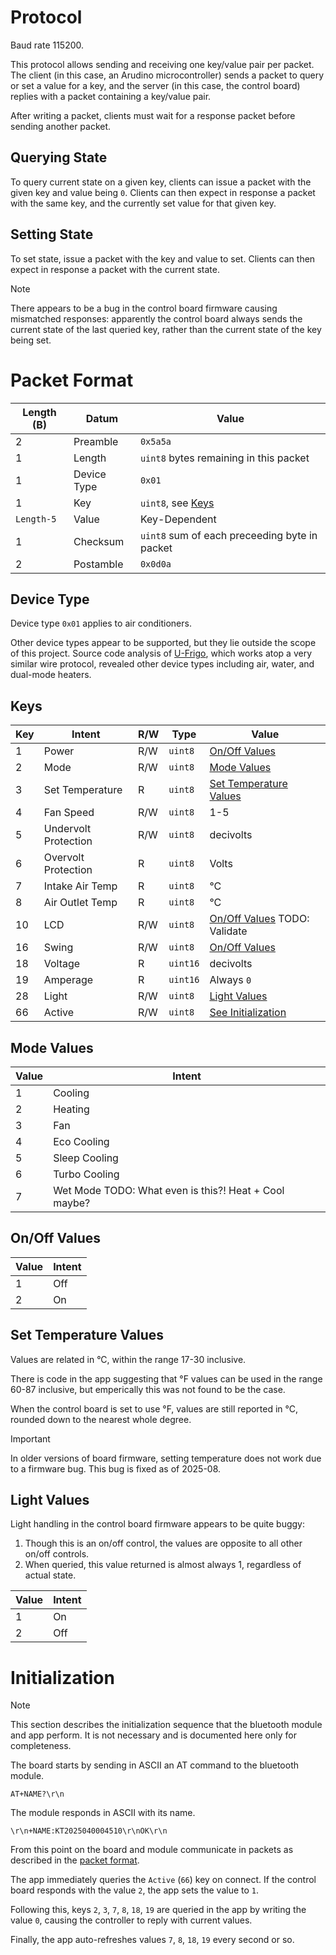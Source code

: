 # Protocol

Baud rate 115200.

This protocol allows sending and receiving one key/value pair per packet. The client (in this case, an Arudino microcontroller) sends a packet to query or set a value for a key, and the server (in this case, the control board) replies with a packet containing a key/value pair.

After writing a packet, clients must wait for a response packet before sending another packet.

## Querying State

To query current state on a given key, clients can issue a packet with the given key and value being `0`. Clients can then expect in response a packet with the same key, and the currently set value for that given key.

## Setting State

To set state, issue a packet with the key and value to set. Clients can then expect in response a packet with the current state.

> [!NOTE]
> There appears to be a bug in the control board firmware causing mismatched responses: apparently the control board always sends the current state of the last queried key, rather than the current state of the key being set.

# Packet Format

| Length (B) | Datum       | Value                                         |
| ---------- | ----------- | --------------------------------------------- |
| 2          | Preamble    | `0x5a5a`                                      |
| 1          | Length      | `uint8` bytes remaining in this packet        |
| 1          | Device Type | `0x01`                                        |
| 1          | Key         | `uint8`, see [Keys](#keys)                    |
| `Length-5` | Value       | Key-Dependent                                 |
| 1          | Checksum    | `uint8` sum of each preceeding byte in packet |
| 2          | Postamble   | `0x0d0a`                                      |

## Device Type

Device type `0x01` applies to air conditioners.

Other device types appear to be supported, but they lie outside the scope of this project. Source code analysis of [U-Frigo](https://play.google.com/store/apps/details?id=com.kingcontech.ufrigo&hl=en_US), which works atop a very similar wire protocol, revealed other device types including air, water, and dual-mode heaters.

## Keys

| Key | Intent               | R/W | Type     | Value                                             |
| --- | -------------------- | --- | -------- | ------------------------------------------------- |
| 1   | Power                | R/W | `uint8`  | [On/Off Values](#onoff-values)                    |
| 2   | Mode                 | R/W | `uint8`  | [Mode Values](#runmode-values)                    |
| 3   | Set Temperature      | R   | `uint8`  | [Set Temperature Values](#set-temperature-values) |
| 4   | Fan Speed            | R/W | `uint8`  | 1-5                                               |
| 5   | Undervolt Protection | R/W | `uint8`  | decivolts                                         |
| 6   | Overvolt Protection  | R   | `uint8`  | Volts                                             |
| 7   | Intake Air Temp      | R   | `uint8`  | °C                                                |
| 8   | Air Outlet Temp      | R   | `uint8`  | °C                                                |
| 10  | LCD                  | R/W | `uint8`  | [On/Off Values](#onoff-values) TODO: Validate     |
| 16  | Swing                | R/W | `uint8`  | [On/Off Values](#onoff-values)                    |
| 18  | Voltage              | R   | `uint16` | decivolts                                         |
| 19  | Amperage             | R   | `uint16` | Always `0`                                        |
| 28  | Light                | R/W | `uint8`  | [Light Values](#light-values)                     |
| 66  | Active               | R/W | `uint8`  | [See Initialization](#initialization)             |

## Mode Values

| Value | Intent                                                |
| ----- | ----------------------------------------------------- |
| 1     | Cooling                                               |
| 2     | Heating                                               |
| 3     | Fan                                                   |
| 4     | Eco Cooling                                           |
| 5     | Sleep Cooling                                         |
| 6     | Turbo Cooling                                         |
| 7     | Wet Mode TODO: What even is this?! Heat + Cool maybe? |

## On/Off Values

| Value | Intent |
| ----- | ------ |
| 1     | Off    |
| 2     | On     |

## Set Temperature Values

Values are related in °C, within the range 17-30 inclusive.

There is code in the app suggesting that °F values can be used in the range 60-87 inclusive, but emperically this was not found to be the case.

When the control board is set to use °F, values are still reported in °C, rounded down to the nearest whole degree.

> [!IMPORTANT]
> In older versions of board firmware, setting temperature does not work due to a firmware bug. This bug is fixed as of 2025-08.

## Light Values

Light handling in the control board firmware appears to be quite buggy:

1. Though this is an on/off control, the values are opposite to all other on/off controls.
1. When queried, this value returned is almost always 1, regardless of actual state.

| Value | Intent |
| ----- | ------ |
| 1     | On     |
| 2     | Off    |

# Initialization

> [!NOTE]
> This section describes the initialization sequence that the bluetooth module and app perform. It is not necessary and is documented here only for completeness.

The board starts by sending in ASCII an AT command to the bluetooth module.

```
AT+NAME?\r\n
```

The module responds in ASCII with its name.

```
\r\n+NAME:KT2025040004510\r\nOK\r\n
```

From this point on the board and module communicate in packets as described in the [packet format](#packet-format).

The app immediately queries the `Active` (`66`) key on connect. If the control board responds with the value `2`, the app sets the value to `1`.

Following this, keys `2`, `3`, `7`, `8`, `18`, `19` are queried in the app by writing the value `0`, causing the controller to reply with current values.

Finally, the app auto-refreshes values `7`, `8`, `18`, `19` every second or so.
